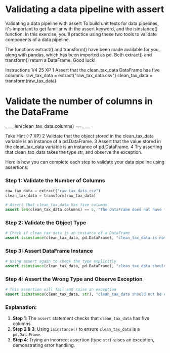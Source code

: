 # Validating a data pipeline with assert

Validating a data pipeline with assert
To build unit tests for data pipelines, it's important to get familiar with the assert keyword, and the isinstance() function. In this exercise, you'll practice using these two tools to validate components of a data pipeline.

The functions extract() and transform() have been made available for you, along with pandas, which has been imported as pd. Both extract() and transform() return a DataFrame. Good luck!

Instructions 1/4
25 XP
1
Assert that the clean_tax_data DataFrame has five columns.
raw_tax_data = extract("raw_tax_data.csv")
clean_tax_data = transform(raw_tax_data)

# Validate the number of columns in the DataFrame
____ len(clean_tax_data.columns) == ____

Take Hint (-7 XP)
2
Validate that the object stored in the clean_tax_data variable is an instance of a pd.DataFrame.
3
Assert that the value stored in the clean_tax_data variable is an instance of pd.DataFrame.
4
Try asserting that clean_tax_data takes the type str, and observe the exception.


Here is how you can complete each step to validate your data pipeline using assertions:

### Step 1: Validate the Number of Columns
```python
raw_tax_data = extract("raw_tax_data.csv")
clean_tax_data = transform(raw_tax_data)

# Assert that clean_tax_data has five columns
assert len(clean_tax_data.columns) == 5, "The DataFrame does not have five columns."
```

### Step 2: Validate the Object Type
```python
# Check if clean_tax_data is an instance of a DataFrame
assert isinstance(clean_tax_data, pd.DataFrame), "clean_tax_data is not a pandas DataFrame."
```

### Step 3: Assert DataFrame Instance
```python
# Using assert again to check the type explicitly
assert isinstance(clean_tax_data, pd.DataFrame), "clean_tax_data should be a pandas DataFrame."
```

### Step 4: Assert the Wrong Type and Observe Exception
```python
# This assertion will fail and raise an exception
assert isinstance(clean_tax_data, str), "clean_tax_data should not be of type str."
```

### Explanation:
1. **Step 1**: The `assert` statement checks that `clean_tax_data` has five columns.
2. **Step 2 & 3**: Using `isinstance()` to ensure `clean_tax_data` is a `pd.DataFrame`.
3. **Step 4**: Trying an incorrect assertion (type `str`) raises an exception, demonstrating error handling.